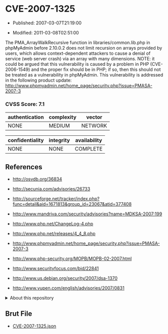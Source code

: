 # CVE-2007-1325

- Published: 2007-03-07T21:19:00

- Modified: 2011-03-08T02:51:00

The PMA_ArrayWalkRecursive function in libraries/common.lib.php in phpMyAdmin before 2.10.0.2 does not limit recursion on arrays provided by users, which allows context-dependent attackers to cause a denial of service (web server crash) via an array with many dimensions.  NOTE: it could be argued that this vulnerability is caused by a problem in PHP (CVE-2006-1549) and the proper fix should be in PHP; if so, then this should not be treated as a vulnerability in phpMyAdmin. This vulnerability is addressed in the following product update:
http://www.phpmyadmin.net/home_page/security.php?issue=PMASA-2007-3

### CVSS Score: **7.1**

| authentication | complexity | vector |
| --- | --- | --- |
| NONE | MEDIUM | NETWORK |

| confidentiality | integrity | availability |
| --- | --- | --- |
| NONE | NONE | COMPLETE |

## References

* http://osvdb.org/36834

* http://secunia.com/advisories/26733

* http://sourceforge.net/tracker/index.php?func=detail&aid=1671813&group_id=23067&atid=377408

* http://www.mandriva.com/security/advisories?name=MDKSA-2007:199

* http://www.php.net/ChangeLog-4.php

* http://www.php.net/releases/4_4_8.php

* http://www.phpmyadmin.net/home_page/security.php?issue=PMASA-2007-3

* http://www.php-security.org/MOPB/MOPB-02-2007.html

* http://www.securityfocus.com/bid/22841

* http://www.us.debian.org/security/2007/dsa-1370

* http://www.vupen.com/english/advisories/2007/0831

<details>
<summary>About this repository</summary> 

  This repository is part of the project [Live Hack CVE](https://github.com/Live-Hack-CVE). Main website can be found [www.live-hack.org](https://www.live-hack.org) 
  
  Made by [Sn0wAlice](https://github.com/Sn0wAlice) for the people that care about security and need to have a feed of the latest CVEs. Hope you enjoy it, don't forget to star the repo and follow me on [Twitter](https://twitter.com/Sn0wAlice) and [Github](https://github.com/Sn0wAlice). And that is my [personnal website](https://www.alice-snow.me/)

  - [Home Page](https://github.com/Live-Hack-CVE)
  - [Framework](https://github.com/Live-Hack-CVE/cve-framework)
  - [CVE database](https://github.com/Live-Hack-CVE/full_database)
  - [Changelog](https://github.com/Live-Hack-CVE/Changelog)
</details>

## Brut File

* [CVE-2007-1325.json](https://raw.githubusercontent.com/Live-Hack-CVE/full_database/main/cves/2007/CVE-2007-1325.json)

